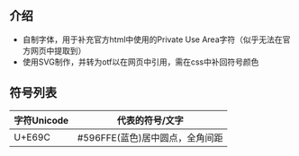 ## 介绍
- 自制字体，用于补充官方html中使用的Private Use Area字符（似乎无法在官方网页中提取到）
- 使用SVG制作，并转为otf以在网页中引用，需在css中补回符号颜色

## 符号列表
| 字符Unicode | 代表的符号/文字 |
|-|-|
| U+E69C | #596FFE(蓝色)居中圆点，全角间距 |




